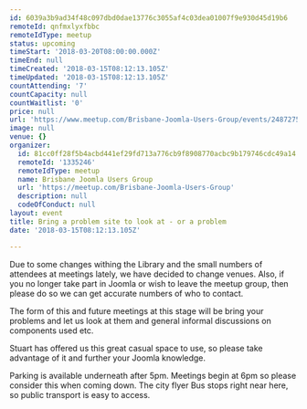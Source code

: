 ```yaml
---
id: 6039a3b9ad34f48c097dbd0dae13776c3055af4c03dea01007f9e930d45d19b6
remoteId: qnfmxlyxfbbc
remoteIdType: meetup
status: upcoming
timeStart: '2018-03-20T08:00:00.000Z'
timeEnd: null
timeCreated: '2018-03-15T08:12:13.105Z'
timeUpdated: '2018-03-15T08:12:13.105Z'
countAttending: '7'
countCapacity: null
countWaitlist: '0'
price: null
url: 'https://www.meetup.com/Brisbane-Joomla-Users-Group/events/248727537/'
image: null
venue: {}
organizer:
  id: 81cc0ff28f5b4acbd441ef29fd713a776cb9f8908770acbc9b179746cdc49a14
  remoteId: '1335246'
  remoteIdType: meetup
  name: Brisbane Joomla Users Group
  url: 'https://meetup.com/Brisbane-Joomla-Users-Group'
  description: null
  codeOfConduct: null
layout: event
title: Bring a problem site to look at - or a problem
date: '2018-03-15T08:12:13.105Z'

---
```

<p>Due to some changes withing the Library and the small numbers of attendees at meetings lately, we have decided to change venues. Also, if you no longer take part in Joomla or wish to leave the meetup group, then please do so we can get accurate numbers of who to contact.</p> <p>The form of this and future meetings at this stage will be bring your problems and let us look at them and general informal discussions on components used etc.</p> <p>Stuart has offered us this great casual space to use, so please take advantage of it and further your Joomla knowledge.</p> <p>Parking is available underneath after 5pm. Meetings begin at 6pm so please consider this when coming down. The city flyer Bus stops right near here, so public transport is easy to access.</p>
